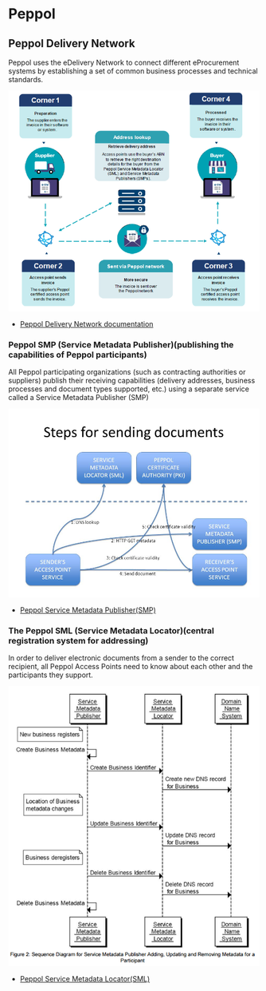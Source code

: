 # Peppol

## Peppol Delivery Network 

Peppol uses the eDelivery Network to connect different eProcurement systems by establishing a set of common business processes and technical standards.

<img src="https://github.com/pondersource/peppol-php/blob/main/docs/pics/peppol-delivery.png?raw=true"/>

* [Peppol Delivery Network documentation](https://eufordigital.eu/steeringcommittee2/images/resources/Day_5_-_Afternoon_side_event_-_OpenPeppol.pdf)

### Peppol SMP (Service Metadata Publisher)(publishing the capabilities of Peppol participants)

All Peppol participating organizations (such as contracting authorities or suppliers) publish their receiving capabilities (delivery addresses, business processes and document types supported, etc.) using a separate service called a Service Metadata Publisher (SMP)

<img src="https://github.com/pondersource/peppol-php/blob/main/docs/pics/smp_1.jpg?raw=true"/>

* [Peppol Service Metadata Publisher(SMP)](https://docs.peppol.eu/edelivery/smp/ICT-Transport-SMP_Service_Specification-110.pdf)

### The Peppol SML (Service Metadata Locator)(central registration system for addressing)

In order to deliver electronic documents from a sender to the correct recipient, all Peppol Access Points need to know about each other and the participants they support.

<img src="https://github.com/pondersource/peppol-php/blob/main/docs/pics/sml.png?raw=true"/>

* [Peppol Service Metadata Locator(SML)](https://docs.peppol.eu/edelivery/sml/ICT-Transport-SML_Service_Specification-101.pdf)
